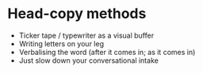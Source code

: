 # Head-copy methods

- Ticker tape / typewriter as a visual buffer
- Writing letters on your leg
- Verbalising the word (after it comes in; as it comes in)
- Just slow down your conversational intake
